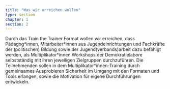 ```yaml
---
title: "Was wir erreichen wollen"
type: section
chapter: 1
section: 2
---
```

<p>Durch das Train the Trainer Format wollen wir erreichen, dass Pädagog*innen, Mitarbeiter*innen aus Jugendeinrichtungen und Fachkräfte der (politischen) Bildung sowie der Jugend(verbands)arbeit dazu befähigt werden, als Multiplikator*innen Workshops der Demokratielabore selbstständig mit ihren jeweiligen Zielgruppen durchzuführen. Die Teilnehmenden sollen in dem Multiplikator*innen-Training durch gemeinsames Ausprobieren Sicherheit im Umgang mit den Formaten und Tools erlangen, sowie die Motivation für eigene Durchführungen entwickeln.
  </p>

